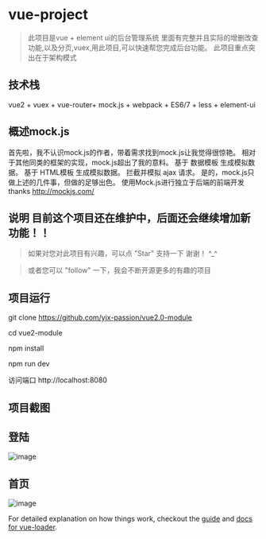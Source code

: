 # vue-project

> 此项目是vue + element ui的后台管理系统
>里面有完整并且实际的增删改查功能,以及分页,vuex,用此项目,可以快速帮您完成后台功能。 此项目重点突出在于架构模式

## 技术栈

vue2 + vuex + vue-router+ mock.js + webpack + ES6/7 + less + element-ui

## 概述mock.js
  首先啦，我不认识mock.js的作者，带着需求找到mock.js让我觉得很惊艳。
  相对于其他同类的框架的实现，mock.js超出了我的意料。
  基于 数据模板 生成模拟数据。
  基于 HTML模板 生成模拟数据。
  拦截并模拟 ajax 请求。
  是的，mock.js只做上述的几件事，但做的足够出色。
  使用Mock.js进行独立于后端的前端开发
  thanks http://mockjs.com/

## 说明   目前这个项目还在维护中，后面还会继续增加新功能！！
>  如果对您对此项目有兴趣，可以点 "Star" 支持一下 谢谢！ ^_^

>  或者您可以 "follow" 一下，我会不断开源更多的有趣的项目

## 项目运行
git clone https://github.com/yjx-passion/vue2.0-module

cd vue2-module  

npm install

npm run dev 

访问端口 http://localhost:8080

## 项目截图

## 登陆

![image](https://github.com/yjx-passion/vue2.0-module/blob/master/src/components/img/index.png)

## 首页
![image](https://github.com/yjx-passion/vue2.0-module/blob/master/src/components/img/table.png)

For detailed explanation on how things work, checkout the [guide](http://vuejs-templates.github.io/webpack/) and [docs for vue-loader](http://vuejs.github.io/vue-loader).
